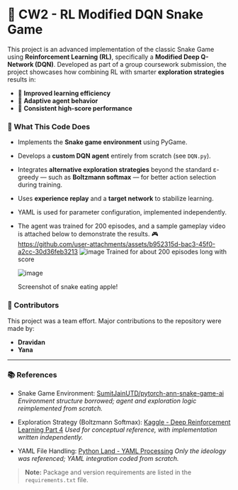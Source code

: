 # 🐍 CW2 - RL Modified DQN Snake Game

This project is an advanced implementation of the classic Snake Game using **Reinforcement Learning (RL)**, specifically a **Modified Deep Q-Network (DQN)**. Developed as part of a group coursework submission, the project showcases how combining RL with smarter **exploration strategies** results in:

* 🚀 **Improved learning efficiency**
* 🧠 **Adaptive agent behavior**
* 🎯 **Consistent high-score performance**

### 🔧 What This Code Does

* Implements the **Snake game environment** using PyGame.
* Develops a **custom DQN agent** entirely from scratch (see `DQN.py`).
* Integrates **alternative exploration strategies** beyond the standard ε-greedy — such as **Boltzmann softmax** — for better action selection during training.
* Uses **experience replay** and a **target network** to stabilize learning.
* YAML is used for parameter configuration, implemented independently.

* The agent was trained for 200 episodes, and a sample gameplay video is attached below to demonstrate the results. 🎮
  https://github.com/user-attachments/assets/b952315d-bac3-45f0-a2cc-30d36feb3213
  ![image](https://github.com/user-attachments/assets/71bc8fab-a3d3-422a-b55d-89daa80a600a)
  Trained for about 200 episodes long with score
  
  ![image](https://github.com/user-attachments/assets/37075163-164b-407e-b7d4-852be40fdf27)
  
  Screenshot of snake eating apple!


  

### 👥 Contributors

This project was a team effort. Major contributions to the repository were made by:

* **Dravidan**
* **Yana**

---

### 📚 References

* Snake Game Environment:
  [SumitJainUTD/pytorch-ann-snake-game-ai](https://github.com/SumitJainUTD/pytorch-ann-snake-game-ai)
  *Environment structure borrowed; agent and exploration logic reimplemented from scratch.*

* Exploration Strategy (Boltzmann Softmax):
  [Kaggle - Deep Reinforcement Learning Part 4](https://www.kaggle.com/code/yashsahu/deep-reinforcement-learning-part-4)
  *Used for conceptual reference, with implementation written independently.*

* YAML File Handling:
  [Python Land - YAML Processing](https://python.land/data-processing/python-yaml)
  *Only the ideology was referenced; YAML integration coded from scratch.*

> **Note:** Package and version requirements are listed in the `requirements.txt` file.
